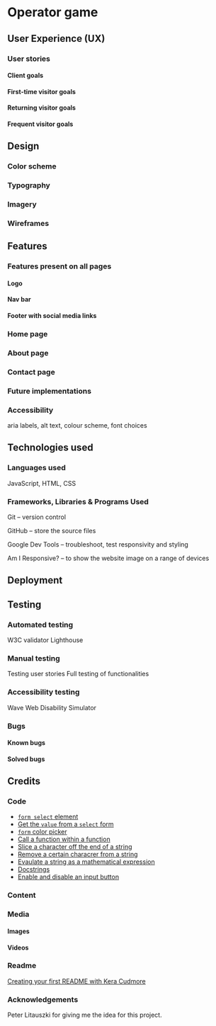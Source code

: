 
# Operator game


## User Experience (UX)

### User stories

#### Client goals

#### First-time visitor goals

#### Returning visitor goals

#### Frequent visitor goals

## Design

### Color scheme

### Typography

### Imagery

### Wireframes

## Features

### Features present on all pages

#### Logo

#### Nav bar

#### Footer with social media links

### Home page

### About page

### Contact page

### Future implementations

### Accessibility

aria labels, alt text, colour scheme, font choices

## Technologies used

### Languages used

JavaScript, HTML, CSS

### Frameworks,  Libraries & Programs Used

<!--Balsamiq – wireframes
-->

Git – version control

GitHub – store the source files

<!--Google Fonts - import fonts used on the website
-->
Google Dev Tools – troubleshoot, test responsivity and styling

<!--FontAwsome – icons
-->
<!--TinyPNG – compress images
-->
<!--Birne – resize images and convert to `webp` format
-->
<!--Favicon.io – create the favicon
-->
Am I Responsive? – to show the website image on a range of devices

<!--Shields.io – add badges to README
-->
## Deployment

## Testing

### Automated testing
W3C validator
Lighthouse

### Manual testing
Testing user stories
Full testing of functionalities

### Accessibility testing
Wave
Web Disability Simulator

### Bugs
#### Known bugs
#### Solved bugs




## Credits

### Code

- [`form select` element](https://www.w3schools.com/html/html_form_elements.asp)
- [Get the `value` from a `select` form](https://www.w3schools.com/jsref/prop_select_value.asp)
- [`form` color picker](https://www.w3schools.com/html/tryit.asp?filename=tryhtml_input_color)
- [Call a function within a function](https://stackoverflow.com/a/4524890)
- [Slice a character off the end of a string](https://stackoverflow.com/a/952945)
- [Remove a certain characrer from a string](https://www.scaler.com/topics/javascript-remove-character-from-string/)
- [Evaulate a string as a mathematical expression](https://developer.mozilla.org/en-US/docs/Web/JavaScript/Reference/Global_Objects/eval#never_use_direct_eval!)
- [Docstrings](https://stackoverflow.com/questions/34205666/utilizing-docstrings)
- [Enable and disable an input button](https://stackoverflow.com/a/13831737)

### Content

### Media

#### Images

#### Videos

### Readme

[Creating your first README with Kera Cudmore](https://www.youtube.com/watch?v=XbYJ4VlhSnY)


### Acknowledgements

Peter Litauszki for giving me the idea for this project.
